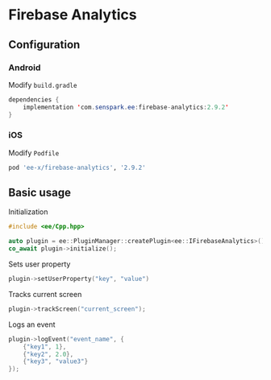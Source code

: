 # Firebase Analytics
## Configuration
### Android
Modify `build.gradle`
```java
dependencies {
    implementation 'com.senspark.ee:firebase-analytics:2.9.2'
}
```

### iOS
Modify `Podfile`
```ruby
pod 'ee-x/firebase-analytics', '2.9.2'
```

## Basic usage
Initialization
```cpp
#include <ee/Cpp.hpp>

auto plugin = ee::PluginManager::createPlugin<ee::IFirebaseAnalytics>();
co_await plugin->initialize();
```

Sets user property
```cpp
plugin->setUserProperty("key", "value")
```

Tracks current screen
```cpp
plugin->trackScreen("current_screen");
```

Logs an event
```cpp
plugin->logEvent("event_name", {
    {"key1", 1},
    {"key2", 2.0},
    {"key3", "value3"}
});
```